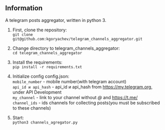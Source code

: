 ## Information

A telegram posts aggregator, written in python 3.

 1. First, clone the repository:\
`git clone git@github.com:kgoryachev/telegram_channels_aggregator.git`

 2. Change directory to telegram_channels_aggregator:\
 `cd telegram_channels_aggregator`
 
 3. Install the requirements:\
 `pip install -r requirements.txt`
 
 4. Initialize config config.json:\
    `mobile_number` - mobile number(with telegram account)\
    `api_id и api_hash` - api_id и api_hash from https://my.telegram.org, under API Development\
    `my_channel` - link to your channel without _@_  and  https://t.me/ \
    `channel_ids` - ids channels for collecting posts(you must be subscribed to these channels) 
 
 5. Start:\
 `python3 channels_agregator.py`
